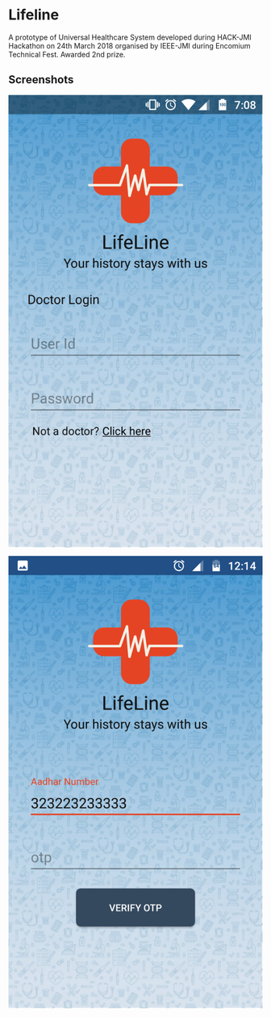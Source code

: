 # Lifeline
A prototype of Universal Healthcare System developed during HACK-JMI Hackathon on 24th March 2018 organised by  IEEE-JMI during Encomium Technical Fest. Awarded 2nd prize.

## Screenshots

![alt tag](https://raw.githubusercontent.com/huzaifaiftikhar/Lifeline/master/screenshots/Screenshot_20180324-190810.png)

[![Watch the video](https://raw.githubusercontent.com/huzaifaiftikhar/Lifeline/master/screenshots/Screenshot_20180325-001409.png)](https://photos.app.goo.gl/aP7XZzLzqUBlGEPU2)